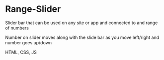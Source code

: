 # Range-Slider

Slider bar that can be used on any site or app and connected to and range of numbers

Number on slider moves along with the slide bar as you move left/right and number goes up/down

HTML, CSS, JS
